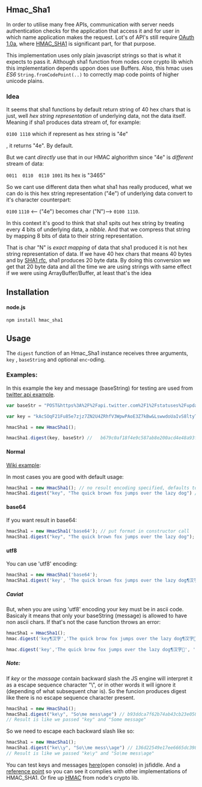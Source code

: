 ## Hmac_Sha1


In order to utilise many free APIs, communication with server needs authentication checks for the application that access it and for user in which name application makes the request. Lot's of API's still require [OAuth 1.0a](https://oauth.net/core/1.0a/#anchor15), where [HMAC_SHA1](https://en.wikipedia.org/wiki/Hash-based_message_authentication_code#Implementation) is significant part, for that purpose. 

This implementation uses only plain javascript strings so that is what it expects to pass it. Although sha1 function from nodes core crypto lib which this implementation depends uppon does use Buffers.
 Also, this hmac uses *ES6* `String.fromCodePoint(..)` to correctly map code points of higher unicode plains. 

### Idea

It seems that sha1 functions by default return string of 40 hex chars that is just, well *hex string representation* of underlying data, not the data itself. Meaning if sha1 produces data stream of, for example:

`0100 1110` which if represent as hex string is "4e"

, it returns "4e". By default.

But we cant *directly* use that in our HMAC alghorithm since "4e" is *different* stream of data:

`0011  0110  0110 1001` its hex is "3465"

So we cant use different data then what sha1 has really produced, what we can do is this hex string representation ("4e") of underlying data convert to it's character counterpart:

`0100` `1110` <-- ("4e") becomes char ("N")--> `0100 1110`.

In this context it's good to think that sha1 spits out hex string by treating every 4 bits of underlying data, a *nibble*. And that we compress that string by mapping 8 bits of data to their string representation.

That is char "N" is *exact mapping* of data that sha1 produced it is not hex string representation of data. If we have 40 hex chars that means 40 bytes and by [SHA1 rfc](https://tools.ietf.org/html/rfc2104), sha1 produces 20 byte data. By doing this conversion we get that 20 byte data and all the time we are using strings with same effect if we were using ArrayBuffer/Buffer, at least that's the idea
## Installation
#### node.js
`npm install hmac_sha1`

## Usage

The `digest` function of an Hmac_Sha1 instance receives three arguments, `key` , `baseString` and optional `enc`-oding.

### Examples:
In this example the key and message (baseString) for testing are used from [twitter api example](https://dev.twitter.com/oauth/overview/creating-signatures).

```javascript
var baseStr = "POST&https%3A%2F%2Fapi.twitter.com%2F1%2Fstatuses%2Fupdate.json&include_entities%3Dtrue%26oauth_consumer_key%3Dxvz1evFS4wEEPTGEFPHBog%26oauth_nonce%3DkYjzVBB8Y0ZFabxSWbWovY3uYSQ2pTgmZeNu2VS4cg%26oauth_signature_method%3DHMAC-SHA1%26oauth_timestamp%3D1318622958%26oauth_token%3D370773112-GmHxMAgYyLbNEtIKZeRNFsMKPR9EyMZeS9weJAEb%26oauth_version%3D1.0%26status%3DHello%2520Ladies%2520%252B%2520Gentlemen%252C%2520a%2520signed%2520OAuth%2520request%2521"

var key = "kAcSOqF21Fu85e7zjz7ZN2U4ZRhfV3WpwPAoE3Z7kBw&LswwdoUaIvS8ltyTt5jkRh4J50vUPVVHtR2YPi5kE";

hmacSha1 = new HmacSha1();

hmacSha1.digest(key, baseStr) //   b679c0af18f4e9c587ab8e200acd4e48a93f8cb6
```

#### Normal
[Wiki example](https://en.wikipedia.org/wiki/Hash-based_message_authentication_code#Examples):

In most cases you are good with default usage:
```javascript
hmacSha1 = new HmacSha1(); // no result encoding specified, defaults to 'hex'
hmacSha1.digest("key", "The quick brown fox jumps over the lazy dog") // de7c9b85b8b78aa6bc8a7a36f70a90701c9db4d9
```
#### base64
If you want result in base64:
```javascript
hmacSha1 = new HmacSha1('base64'); // put format in constructor call
hmacSha1.digest("key", "The quick brown fox jumps over the lazy dog"); // 3nybhbi3iqa8ino29wqQcBydtNk=
```
#### utf8
You can use 'utf8' encoding:
```javascript
hmacSha1 = new HmacSha1('base64');
hmacSha1.digest('key', 'The quick brown fox jumps over the lazy dog¶汉字💩', 'utf8'); // LYsDRV73mlS0VAkq5WSr915Nnu4=                                                                            
```
##### Caviat
But, when you are using 'utf8' encoding your key must be in ascii code. Basicaly it means that only your baseString (message) is allowed to have non ascii chars. If that's not the case function throws an error:
```javascript
hmacSha1 = HmacSha1();
hmac.digest('key¶汉字','The quick brow fox jumps over the lazy dog¶汉字💩', 'utf8' ) // Error 

hmac.digest('key','The quick brow fox jumps over the lazy dog¶汉字💩', 'utf8' ) // LYsDRV73mlS0VAkq5WSr915Nnu4=

```
##### Note:
If *key* or the *massage* contain backward slash the JS engine will interpret it as a escape sequence character "\\", or in other words it will ignore it (depending of what subsequent char is). So the funcion produces digest like there is no escape sequence character present.


```javascript
hmacSha1 = new HmacSha1();
hmacSha1.digest("ke\y", "So\me mess\age") // b93ddca7f62b74ab43cb23e0581a05d50a27b9e9
// Result is like we passed "key" and "Some message"
```

So we need to escape each backward slash like so:


```javascript
hmacSha1 = new HmacSha1();
hmacSha1.digest("ke\\y", "So\\me mess\\age") // 136d22549e17ee6665dc398bbba43c5e912e3e92
// Result is like we passed "ke\y" and "So\me mess\age"
```
You can test keys and messages [here](https://jsfiddle.net/dzh5euo4/3/)(open console) in jsfiddle. 
And a [reference point](https://caligatio.github.io/jsSHA/) so you can see it complies with other implementations of HMAC_SHA1. Or fire up [HMAC](https://nodejs.org/api/crypto.html#crypto_class_hmac) from node's crypto lib.


